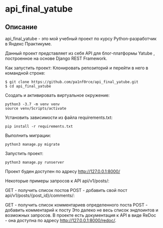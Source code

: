 
# api_final_yatube
## Описание
api_final_yatube - это мой учебный проект по курсу Python-разработчик в Яндекс Практикуме.

Данный проект представляет из себя API для блог-платформы Yatube , построенное на основе Django REST Framework.


Как запустить проект:
Клонировать репозиторий и перейти в него в командной строке:

```
$ git clone https://github.com/pa1nf0rce/api_final_yatube.git
$ cd api_final_yatube
```
Cоздать и активировать виртуальное окружение:
```
python3 -3.7 -m venv venv
source venv/Scripts/activate
```
Установить зависимости из файла requirements.txt:
```
pip install -r requirements.txt
```
Выполнить миграции:
```
python3 manage.py migrate
```
Запустить проект:
```
python3 manage.py runserver
```
Проект буден доступен по адресу http://127.0.0.1:8000/

Некоторые примеры запросов к API
api/v1/posts/:

GET - получить список постов
POST - добавить свой пост
api/v1/posts/{post_id}/comments/:

GET - получить список комментариев определенного поста
POST - добавить комментарий к посту
Это далеко не весь список эндпоинтов и возможных запросов. В проекте есть документация к API в виде ReDoc - она доступна по адресу http://127.0.0.1:8000/redoc/.
